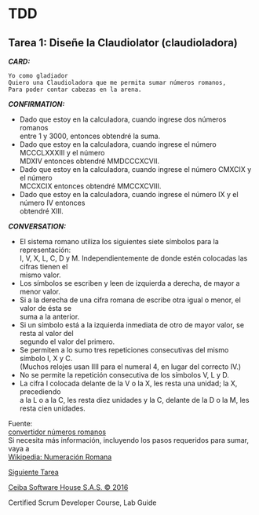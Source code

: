 # TDD

## Tarea 1: Diseñe la Claudiolator (claudioladora)

**_CARD:_**

    Yo como gladiador
    Quiero una Claudioladora que me permita sumar números romanos,
    Para poder contar cabezas en la arena.

**_CONFIRMATION:_**

-   Dado que estoy en la calculadora, cuando ingrese dos números romanos\
    entre 1 y 3000, entonces obtendré la suma.
-   Dado que estoy en la calculadora, cuando ingrese el número MCCCLXXXIII y el número\
    MDXIV entonces obtendré MMDCCCXCVII.
-   Dado que estoy en la calculadora, cuando ingrese el número CMXCIX y el número\
    MCCXCIX entonces obtendré MMCCXCVIII.
-   Dado que estoy en la calculadora, cuando ingrese el número IX y el número IV entonces\
    obtendré XIII.

**_CONVERSATION:_**

-   El sistema romano utiliza los siguientes siete símbolos para la representación:\
    I​, V​, X​, L​, C​, D​ y M. ​Independientemente de donde estén colocadas las cifras tienen el\
    mismo valor.
-   Los símbolos se escriben y leen de izquierda a derecha, de mayor a menor valor.
-   Si a la derecha de una cifra romana de escribe otra igual o menor, el valor de ésta se\
    suma a la anterior.
-   Si un símbolo está a la izquierda inmediata de otro de mayor valor, se resta al valor del\
    segundo el valor del primero.
-   Se permiten a lo sumo tres repeticiones consecutivas del mismo símbolo I​, X​ y C​.\
    (Muchos relojes usan IIII​ para el numeral 4, en lugar del correcto IV​.)
-   No se permite la repetición consecutiva de los símbolos V​, L​ y D​.
-   La cifra I​ colocada delante de la V​ o la X​, les resta una unidad; la X​, precediendo\
    a la L o a la C​, les resta diez unidades y la C​, delante de la D​ o la M​, les resta cien unidades.

Fuente:\
[convertidor números romanos](http://www.periodni.com/es/convertidor_numeros_romanos.html)\
Si necesita más información, incluyendo los pasos requeridos para sumar, vaya a\
[Wikipedia: Numeración Romana](https://es.wikipedia.org/wiki/Numeraci%C3%B3n_romana)

[Siguiente Tarea](https://github.com/alexanderjaramilloceiba/tdd-nodejs/tree/workshop-detail/2/workshop)

[Ceiba Software House S.A.S. © 2016](https://www.ceiba.com.co/)

Certified Scrum Developer Course, Lab Guide
